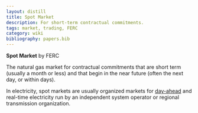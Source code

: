 ```yaml
---
layout: distill
title: Spot Market
description: For short-term contractual commitments.
tags: market, trading, FERC
category: wiki
bibliography: papers.bib
---
```


**Spot Market** <d-cite key="ferc2020glossary"></d-cite> by FERC

The natural gas market for contractual commitments that are short term (usually a month or less) and that begin in the near future (often the next day, or within days).

In electricity, spot markets are usually organized markets for [day-ahead](/wiki/day-ahead-markets) and real-time electricity run by an independent system operator or regional transmission organization.
